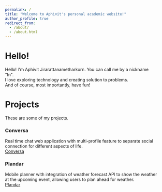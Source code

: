 ```yaml
---
permalink: /
title: "Welcome to Aphivit's personal academic website!"
author_profile: true
redirect_from: 
  - /about/
  - /about.html
---
```


Hello!
======
Hello! I'm  Aphivit Jirarattanametharkorn. You can call me by a nickname "In".<br/>
I love exploring technology and creating solution to problems.<br/>
And of course, most importantly, have fun!

Projects
======
These are some of my projects.

### Conversa
Real time chat web application with multi-profile feature to separate social connection for different aspects of life.<br/>
[Conversa](https://github.com/INZDY/conversa)

### Plandar
Mobile planner with integration of weather forecast API to show the weather at the upcoming event, allowing users to plan ahead for weather.<br/>
[Plandar](https://github.com/INZDY/plandar)
